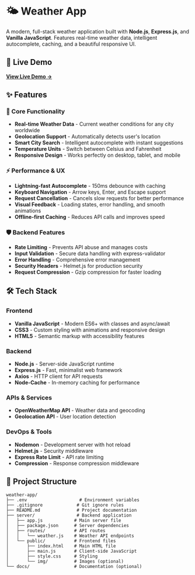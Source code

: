# 🌤️ Weather App

A modern, full-stack weather application built with **Node.js**, **Express.js**, and **Vanilla JavaScript**. Features real-time weather data, intelligent autocomplete, caching, and a beautiful responsive UI.

## 🚀 Live Demo

**[View Live Demo →](your-deployed-url-here)**

## ✨ Features

### 🎯 Core Functionality
- **Real-time Weather Data** - Current weather conditions for any city worldwide
- **Geolocation Support** - Automatically detects user's location
- **Smart City Search** - Intelligent autocomplete with instant suggestions
- **Temperature Units** - Switch between Celsius and Fahrenheit
- **Responsive Design** - Works perfectly on desktop, tablet, and mobile

### ⚡ Performance & UX
- **Lightning-fast Autocomplete** - 150ms debounce with caching
- **Keyboard Navigation** - Arrow keys, Enter, and Escape support
- **Request Cancellation** - Cancels slow requests for better performance
- **Visual Feedback** - Loading states, error handling, and smooth animations
- **Offline-first Caching** - Reduces API calls and improves speed

### 🛡️ Backend Features
- **Rate Limiting** - Prevents API abuse and manages costs
- **Input Validation** - Secure data handling with express-validator
- **Error Handling** - Comprehensive error management
- **Security Headers** - Helmet.js for production security
- **Request Compression** - Gzip compression for faster loading

## 🛠️ Tech Stack

### Frontend
- **Vanilla JavaScript** - Modern ES6+ with classes and async/await
- **CSS3** - Custom styling with animations and responsive design
- **HTML5** - Semantic markup with accessibility features

### Backend
- **Node.js** - Server-side JavaScript runtime
- **Express.js** - Fast, minimalist web framework
- **Axios** - HTTP client for API requests
- **Node-Cache** - In-memory caching for performance

### APIs & Services
- **OpenWeatherMap API** - Weather data and geocoding
- **Geolocation API** - User location detection

### DevOps & Tools
- **Nodemon** - Development server with hot reload
- **Helmet.js** - Security middleware
- **Express Rate Limit** - API rate limiting
- **Compression** - Response compression middleware


## 📁 Project Structure

```
weather-app/
├── .env                    # Environment variables
├── .gitignore             # Git ignore rules
├── README.md              # Project documentation
├── server/                # Backend application
│   ├── app.js            # Main server file
│   ├── package.json      # Server dependencies
│   ├── routes/           # API routes
│   │   └── weather.js    # Weather API endpoints
│   └── public/           # Frontend files
│       ├── index.html    # Main HTML file
│       ├── main.js       # Client-side JavaScript
│       ├── style.css     # Styling
│       └── img/          # Images (optional)
└── docs/                 # Documentation (optional)
```